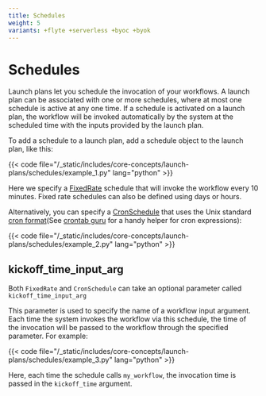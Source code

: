 ```yaml
---
title: Schedules
weight: 5
variants: +flyte +serverless +byoc +byok
---
```


# Schedules

Launch plans let you schedule the invocation of your workflows.
A launch plan can be associated with one or more schedules, where at most one schedule is active at any one time.
If a schedule is activated on a launch plan, the workflow will be invoked automatically by the system at the scheduled time with the inputs provided by the launch plan.

To add a schedule to a launch plan, add a schedule object to the launch plan, like this:

{{< code file="/_static/includes/core-concepts/launch-plans/schedules/example_1.py" lang="python" >}}

Here we specify a [FixedRate](https://docs.flyte.org/en/latest/api/flytekit/generated/flytekit.FixedRate.html#flytekit.FixedRate) schedule that will invoke the workflow every 10 minutes. Fixed rate schedules can also be defined using days or hours.

Alternatively, you can specify a [CronSchedule](https://docs.flyte.org/en/latest/api/flytekit/generated/flytekit.CronSchedule.html#flytekit.CronSchedule) that uses the Unix standard [cron format](https://en.wikipedia.org/wiki/Cron)(See [crontab guru](https://crontab.guru/) for a handy helper for cron expressions):

{{< code file="/_static/includes/core-concepts/launch-plans/schedules/example_2.py" lang="python" >}}

## kickoff_time_input_arg

Both `FixedRate` and `CronSchedule` can take an optional parameter called `kickoff_time_input_arg`

This parameter is used to specify the name of a workflow input argument.
Each time the system invokes the workflow via this schedule, the time of the invocation will be passed to the workflow through the specified parameter.
For example:

{{< code file="/_static/includes/core-concepts/launch-plans/schedules/example_3.py" lang="python" >}}

Here, each time the schedule calls `my_workflow`, the invocation time is passed in the `kickoff_time` argument.
